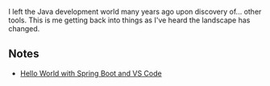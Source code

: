 I left the Java development world many years ago upon discovery of... other tools. This is me getting back into things as I've heard the landscape has changed.

## Notes

* [Hello World with Spring Boot and VS Code](https://medium.com/programming-is-hard/creating-a-hello-world-spring-boot-app-using-vs-code-f59b1e2e95d)